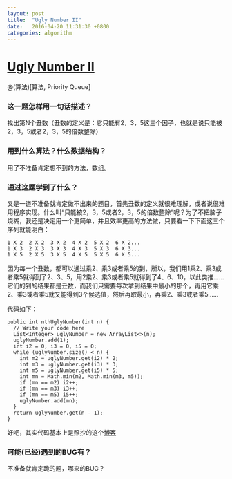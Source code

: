 ```yaml
---
layout: post
title:  "Ugly Number II"
date:   2016-04-20 11:31:30 +0800
categories: algorithm
---
```

# [Ugly Number II](http://www.lintcode.com/en/problem/ugly-number-ii/)

@(算法)[算法, Priority Queue]

### 这一题怎样用一句话描述？

找出第N个丑数（丑数的定义是：它只能有2，3，5这三个因子，也就是说只能被2，3，5或者2，3，5的倍数整除）

### 用到什么算法？什么数据结构？

用了不准备肯定想不到的方法，数组。

### 通过这题学到了什么？

又是一道不准备就肯定做不出来的题目，首先丑数的定义就很难理解，或者说很难用程序实现。什么叫“只能被2，3，5或者2，3，5的倍数整除”呢？为了不把脑子烧糊，我还是决定用一个更简单，并且效率更高的方法做，只要看一下下面这三个序列就能明白：

```
1 X 2  2 X 2  3 X 2  4 X 2  5 X 2  6 X 2...
1 X 3  2 X 3  3 X 3  4 X 3  5 X 3  6 X 3...
1 X 5  2 X 5  3 X 5  4 X 5  5 X 5  6 X 5...
```

因为每一个丑数，都可以通过乘2、乘3或者乘5的到，所以，我们用1乘2、乘3或者乘5就得到了2、3、5，用2乘2、乘3或者乘5就得到了4、6、10，以此类推……它们的到的结果都是丑数，而我们只需要每次拿到结果中最小的那个，再用它乘2、乘3或者乘5就又能得到3个候选值，然后再取最小，再乘2、乘3或者乘5……

代码如下：

```
public int nthUglyNumber(int n) {
  // Write your code here
  List<Integer> uglyNumber = new ArrayList<>(n);
  uglyNumber.add(1);
  int i2 = 0, i3 = 0, i5 = 0;
  while (uglyNumber.size() < n) {
    int m2 = uglyNumber.get(i2) * 2;
    int m3 = uglyNumber.get(i3) * 3;
    int m5 = uglyNumber.get(i5) * 5;
    int mn = Math.min(m2, Math.min(m3, m5));
    if (mn == m2) i2++;
    if (mn == m3) i3++;
    if (mn == m5) i5++;
    uglyNumber.add(mn);
  }
  return uglyNumber.get(n - 1);
}
```

好吧，其实代码基本上是照抄的这个[博客](http://www.cnblogs.com/grandyang/p/4743837.html)

### 可能(已经)遇到的BUG有？

不准备就肯定跪的题，哪来的BUG？


